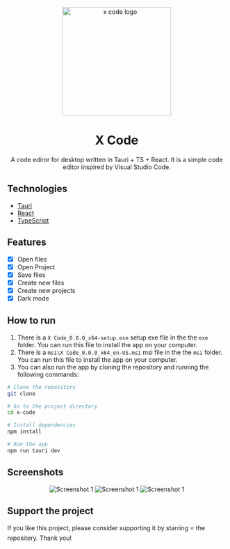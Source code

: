 <div align="center">
    <img src="https://github.com/iamBijoyKar/x-code/assets/85790967/f846bbbe-3483-48ce-8c87-c87fc3c7da10" width="250" alt="x code logo" />
    <h1>X Code</h1>
    <p>
        A code ediror for desktop written in Tauri + TS + React. It is a simple code editor inspired by Visual Studio Code.
    </p>
</div>

## Technologies

- [Tauri](https://tauri.studio/)
- [React](https://reactjs.org/)
- [TypeScript](https://www.typescriptlang.org/)

## Features

- [x] Open files
- [x] Open Project
- [x] Save files
- [x] Create new files
- [x] Create new projects
- [x] Dark mode

## How to run

1. There is a `X Code_0.0.0_x64-setup.exe` setup exe file in the the `exe` folder. You can run this file to install the app on your computer.
2. There is a `msi\X Code_0.0.0_x64_en-US.msi` msi file in the the `msi` folder. You can run this file to install the app on your computer.
3. You can also run the app by cloning the repository and running the following commands:

```bash
# Clone the repository
git clone

# Go to the project directory
cd x-code

# Install dependencies
npm install

# Run the app
npm run tauri dev
```

## Screenshots

<div align="center">
    <img src="https://github.com/iamBijoyKar/x-code/assets/85790967/cc81c422-4a79-4aa9-9760-b5eaf2934e60" width="" alt="Screenshot 1" />
    <img src="https://github.com/iamBijoyKar/x-code/assets/85790967/fd81b3c8-937c-473a-96e4-b26fdf0d7ab4" width="" alt="Screenshot 1" />
    <img src="https://github.com/iamBijoyKar/x-code/assets/85790967/93ee4b92-29ba-46cd-acaa-33f5e34791a1" width="" alt="Screenshot 1" />

</div>

## Support the project

If you like this project, please consider supporting it by starring ⭐ the repository. Thank you!
